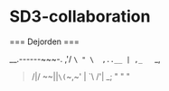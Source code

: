 # SD3-collaboration

=== Dejorden ===

  __.------~~~-.
,'/             `\
" \  ,..__ | ,_   `\_,
   >/|/   ~~\||`\(`~,~'
   | `\     /'|   \_;
   "   "   "